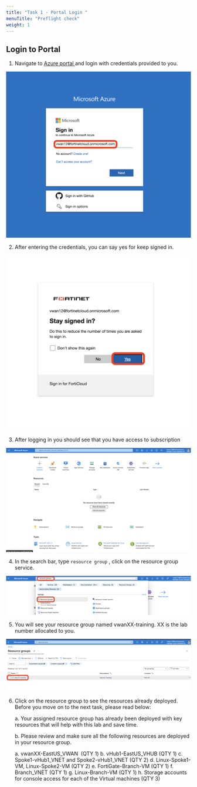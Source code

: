 ```yaml
---
title: "Task 1 - Portal Login "
menuTitle: "Preflight check"
weight: 1
---
```


## Login to Portal

1. Navigate to [Azure portal ](https://portal.azure.com "Azure Portal") and login with credentials provided to you. 

![portallogin1](../images/portallogin1.png)

2. After entering the credentials, you can say yes for keep signed in. 

![portallogin2](../images/portallogin2.png)

3. After logging in you should see that you have access to subscription 

![portallogin3](../images/portallogin3.png)

4. In the search bar, type ```resource group``` , click on the resource group service. 

![portallogin3_1](../images/portallogin3_1.png)

5. You will see your resource group named vwanXX-training. XX is the lab number allocated to you.

![portallogin4](../images/portallogin4.png)

6. Click on the resource group to see the resources already deployed. Before you move on to the next task, please read below: 

    a. Your assigned resource group has already been deployed with key resources that will help with this lab and save time. 
    
    b. Please review and make sure all the following resources are deployed in your resource group.

    a. vwanXX-EastUS_VWAN                                                      (QTY 1)
    b. vHub1-EastUS_VHUB                                                       (QTY 1)
    c. Spoke1-vHub1_VNET and Spoke2-vHub1_VNET                                 (QTY 2)
    d. Linux-Spoke1-VM, Linux-Spoke2-VM                                        (QTY 2)
    e. FortiGate-Branch-VM                                                     (QTY 1)
    f. Branch_VNET                                                             (QTY 1)
    g. Linux-Branch-VM                                                         (QTY 1)
    h. Storage accounts for console access for each of the Virtual machines    (QTY 3)

